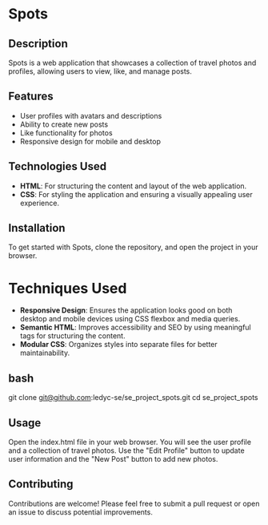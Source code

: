 # Spots

## Description

Spots is a web application that showcases a collection of travel photos and profiles, allowing users to view, like, and manage posts.

## Features

- User profiles with avatars and descriptions
- Ability to create new posts
- Like functionality for photos
- Responsive design for mobile and desktop

## Technologies Used

- **HTML**: For structuring the content and layout of the web application.
- **CSS**: For styling the application and ensuring a visually appealing user experience.

## Installation

To get started with Spots, clone the repository, and open the project in your browser.

# Techniques Used

- **Responsive Design**: Ensures the application looks good on both desktop and mobile devices using CSS flexbox and media queries.
- **Semantic HTML**: Improves accessibility and SEO by using meaningful tags for structuring the content.
- **Modular CSS**: Organizes styles into separate files for better maintainability.

## bash

git clone git@github.com:ledyc-se/se_project_spots.git
cd se_project_spots

## Usage

Open the index.html file in your web browser. You will see the user profile and a collection of travel photos. Use the "Edit Profile" button to update user information and the "New Post" button to add new photos.

## Contributing

Contributions are welcome! Please feel free to submit a pull request or open an issue to discuss potential improvements.
